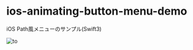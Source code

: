 # ios-animating-button-menu-demo
iOS Path風メニューのサンプル(Swift3)

![to](https://cloud.githubusercontent.com/assets/9479568/26030775/2ce953be-3898-11e7-8b82-42ca0799bad9.gif)
